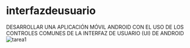 # interfazdeusuario
DESARROLLAR UNA APLICACIÓN MÓVIL ANDROID CON EL USO DE LOS CONTROLES COMUNES DE LA INTERFAZ DE USUARIO (UI) DE ANDROID
![tarea1](https://github.com/Ivonik111/interfazdeusuario/assets/126420127/575a5447-102a-43df-aea2-ac92fe732763)
